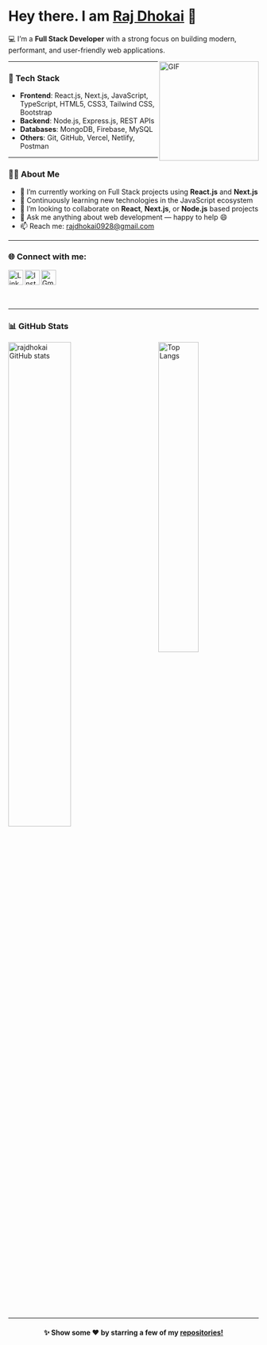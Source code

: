 <!---
rajdhokai/rajdhokai is a ✨ special ✨ repository because its `README.md` (this file) appears on your GitHub profile.
You can click the Preview link to take a look at your changes.
--->

# Hey there. I am [Raj Dhokai](https://github.com/rajdhokai) 👋

<!--<p align="left"> 
	<img src="https://komarev.com/ghpvc/?username=rajdhokai&color=blue" alt="rajdhokai" /> 
</p>--> 

💻 I’m a **Full Stack Developer** with a strong focus on building modern, performant, and user-friendly web applications.

<img align="right" height="200px" alt="GIF" src="https://i.pinimg.com/originals/e4/26/70/e426702edf874b181aced1e2fa5c6cde.gif" />

---

### 🚀 Tech Stack

- **Frontend**: React.js, Next.js, JavaScript, TypeScript, HTML5, CSS3, Tailwind CSS, Bootstrap  
- **Backend**: Node.js, Express.js, REST APIs  
- **Databases**: MongoDB, Firebase, MySQL  
- **Others**: Git, GitHub, Vercel, Netlify, Postman  

---

### 👨‍💻 About Me

- 🔭 I’m currently working on Full Stack projects using **React.js** and **Next.js**  
- 🌱 Continuously learning new technologies in the JavaScript ecosystem  
- 🤝 I’m looking to collaborate on **React**, **Next.js**, or **Node.js** based projects  
- 💬 Ask me anything about web development — happy to help 😄  
- 📫 Reach me: [rajdhokai0928@gmail.com](mailto:rajdhokai0928@gmail.com)

---

### 🌐 Connect with me:

[<img align="left" alt="LinkedIn" width="30px" src="https://www.vectorlogo.zone/logos/linkedin/linkedin-tile.svg" />](https://www.linkedin.com/in/raj-d-9982b8217/)
[<img align="left" alt="Instagram" width="30px" src="https://www.vectorlogo.zone/logos/instagram/instagram-tile.svg" />](https://www.instagram.com/codedwraith/)
[<img alt="Gmail" src="https://www.vectorlogo.zone/logos/gmail/gmail-tile.svg" width="30px">](mailto:rajdhokai0928@gmail.com)  
<br><br>

---

### 📊 GitHub Stats

<p>
  <img src="https://github-readme-stats.vercel.app/api?username=rajdhokai&show_icons=true&theme=radical" alt="rajdhokai GitHub stats" width="50%" />
  <img src="https://github-readme-stats.vercel.app/api/top-langs/?username=rajdhokai&layout=compact&theme=radical" alt="Top Langs" width="40%" align="right"/>
</p>

---

<p align="center">
  <h4 align="center">✨ Show some ❤️ by starring a few of my <a href="https://github.com/rajdhokai?tab=repositories">repositories!</a></h4>
</p>
